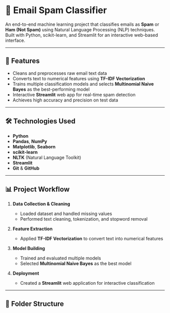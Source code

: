 # 📧 Email Spam Classifier

An end-to-end machine learning project that classifies emails as **Spam** or **Ham (Not Spam)** using Natural Language Processing (NLP) techniques.  
Built with Python, scikit-learn, and Streamlit for an interactive web-based interface.

---

## 🚀 Features
- Cleans and preprocesses raw email text data
- Converts text to numerical features using **TF-IDF Vectorization**
- Trains multiple classification models and selects **Multinomial Naive Bayes** as the best-performing model
- Interactive **Streamlit** web app for real-time spam detection
- Achieves high accuracy and precision on test data

---

## 🛠️ Technologies Used
- **Python**
- **Pandas**, **NumPy**
- **Matplotlib**, **Seaborn**
- **scikit-learn**
- **NLTK** (Natural Language Toolkit)
- **Streamlit**
- **Git** & **GitHub**

---

## 📊 Project Workflow
1. **Data Collection & Cleaning**  
   - Loaded dataset and handled missing values
   - Performed text cleaning, tokenization, and stopword removal

2. **Feature Extraction**  
   - Applied **TF-IDF Vectorization** to convert text into numerical features

3. **Model Building**  
   - Trained and evaluated multiple models
   - Selected **Multinomial Naive Bayes** as the best model

4. **Deployment**  
   - Created a **Streamlit** web application for interactive classification

---

## 📂 Folder Structure
